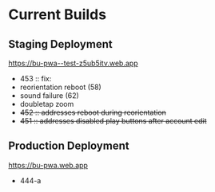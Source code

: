# Current Builds

## Staging Deployment

https://bu-pwa--test-z5ub5itv.web.app 

- 453 :: fix:
 - reorientation reboot (58)
 - sound failure (62)
 - doubletap zoom
- ~~452 :: addresses reboot during reorientation~~ 
- ~~451 :: addresses disabled play buttons after account edit~~




## Production Deployment

https://bu-pwa.web.app 

 - 444-a
